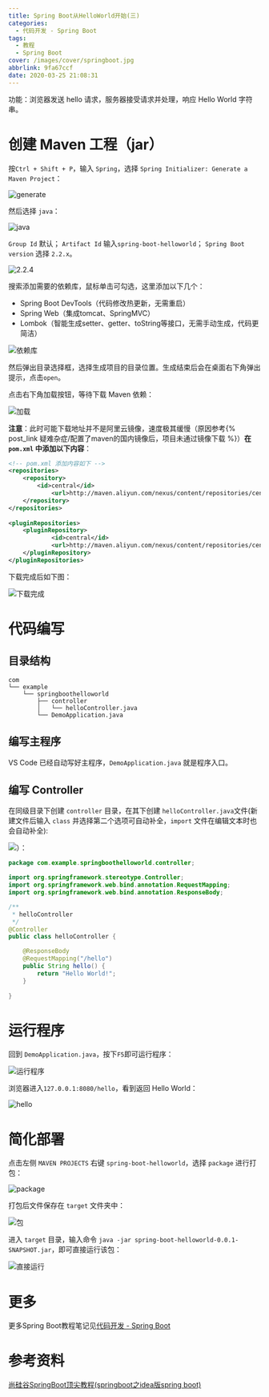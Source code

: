 ```yaml
---
title: Spring Boot从HelloWorld开始(三)
categories:
  - 代码开发 - Spring Boot
tags:
  - 教程
  - Spring Boot
cover: /images/cover/springboot.jpg
abbrlink: 9fa67ccf
date: 2020-03-25 21:08:31
---
```



功能：浏览器发送 hello 请求，服务器接受请求并处理，响应 Hello World 字符串。

# 创建 Maven 工程（jar）

按`Ctrl + Shift + P`，输入 `Spring`，选择 `Spring Initializer: Generate a Maven Project`：

![generate](/images/Spring-Boot从HelloWorld开始-三/2020-02-26-20-05-16.png)

然后选择 `java`：

![java](/images/Spring-Boot从HelloWorld开始-三/2020-02-26-20-06-12.png)

`Group Id` 默认；
`Artifact Id` 输入`spring-boot-helloworld`；
`Spring Boot version` 选择 `2.2.x`。

![2.2.4](/images/Spring-Boot从HelloWorld开始-三/2020-02-26-20-08-17.png)

搜索添加需要的依赖库，鼠标单击可勾选，这里添加以下几个：
- Spring Boot DevTools（代码修改热更新，无需重启）
- Spring Web（集成tomcat、SpringMVC）
- Lombok（智能生成setter、getter、toString等接口，无需手动生成，代码更简洁）

![依赖库](/images/Spring-Boot从HelloWorld开始-三/2020-02-26-20-09-58.png)

然后弹出目录选择框，选择生成项目的目录位置。生成结束后会在桌面右下角弹出提示，点击`open`。

点击右下角加载按钮，等待下载 Maven 依赖：

![加载](/images/Spring-Boot从HelloWorld开始-三/2020-02-26-20-26-49.png)

**注意**：此时可能下载地址并不是阿里云镜像，速度极其缓慢（原因参考{% post_link 疑难杂症/配置了maven的国内镜像后，项目未通过镜像下载 %}）**在 `pom.xml` 中添加以下内容**：

```xml
<!-- pom.xml 添加内容如下 -->
<repositories>
    <repository>
        <id>central</id>
            <url>http://maven.aliyun.com/nexus/content/repositories/central</url>
    </repository>
</repositories>
    
<pluginRepositories>
    <pluginRepository>
            <id>central</id>
            <url>http://maven.aliyun.com/nexus/content/repositories/central</url>
    </pluginRepository>
</pluginRepositories>
```

下载完成后如下图：

![下载完成](/images/Spring-Boot从HelloWorld开始-三/2020-02-26-20-17-29.png)

# 代码编写

## 目录结构

```
com
└── example
    └── springboothelloworld
        ├── controller
        │   └── helloController.java
        └── DemoApplication.java
```

## 编写主程序

VS Code 已经自动写好主程序，`DemoApplication.java` 就是程序入口。

## 编写 Controller

在同级目录下创建 `controller` 目录，在其下创建 `helloController.java`文件(新建文件后输入 `class` 并选择第二个选项可自动补全，`import` 文件在编辑文本时也会自动补全):

![](/images/Sping-Boot与Web开发-三/autofill.gif)）：

```java
package com.example.springboothelloworld.controller;

import org.springframework.stereotype.Controller;
import org.springframework.web.bind.annotation.RequestMapping;
import org.springframework.web.bind.annotation.ResponseBody;

/**
 * helloController
 */
@Controller
public class helloController {

    @ResponseBody
    @RequestMapping("/hello")
    public String hello() {
        return "Hello World!";
    }
    
}
```

# 运行程序

回到 `DemoApplication.java`，按下`F5`即可运行程序：

![运行程序](/images/Spring-Boot从HelloWorld开始-三/2020-02-26-20-50-53.png)

浏览器进入`127.0.0.1:8080/hello`，看到返回 Hello World：

![hello](/images/Spring-Boot从HelloWorld开始-三/2020-02-26-20-52-56.png)

# 简化部署

点击左侧 `MAVEN PROJECTS` 右键 `spring-boot-helloworld`，选择 `package` 进行打包：

![package](/images/Spring-Boot从HelloWorld开始-三/2020-02-26-21-00-57.png)

打包后文件保存在 `target` 文件夹中：

![包](/images/Spring-Boot从HelloWorld开始-三/2020-02-26-21-12-50.png)

进入 `target` 目录，输入命令 `java -jar spring-boot-helloworld-0.0.1-SNAPSHOT.jar`，即可直接运行该包：

![直接运行](/images/Spring-Boot从HelloWorld开始-三/2020-02-26-21-14-58.png)

# 更多

更多Spring Boot教程笔记见[代码开发 - Spring Boot](/categories/代码开发-Spring-Boot/)

# 参考资料

[尚硅谷SpringBoot顶尖教程(springboot之idea版spring boot)](https://www.bilibili.com/video/av20965295)
